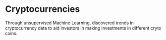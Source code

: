 # Cryptocurrencies

Through unsupervised Machine Learning, discovered trends in cryptocurrency data to aid investors in making investments in different cryto coins. 
